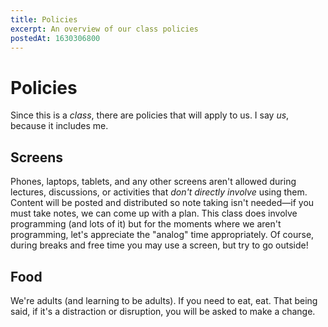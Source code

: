```yaml
---
title: Policies
excerpt: An overview of our class policies
postedAt: 1630306800
---
```


# Policies

Since this is a *class*, there are policies that will apply to us. I say *us*, because it includes me.

## Screens

Phones, laptops, tablets, and any other screens aren't allowed during lectures, discussions, or activities that *don't directly involve* using them.  Content will be posted and distributed so note taking isn't needed—if you must take notes, we can come up with a plan.  This class does involve programming (and lots of it) but for the moments where we aren't programming, let's appreciate the "analog" time appropriately.  Of course, during breaks and free time you may use a screen, but try to go outside!

## Food

We're adults (and learning to be adults).  If you need to eat, eat. That being said, if it's a distraction or disruption, you will be asked to make a change.


